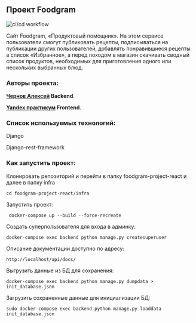 ## Проект Foodgram
![ci/cd workflow](https://github.com/alexblacknn/foodgram-project-react/actions/workflows/main.yml/badge.svg)
 
Cайт Foodgram, «Продуктовый помощник». На этом сервисе пользователи смогут публиковать рецепты, подписываться на публикации других пользователей, добавлять понравившиеся рецепты в список «Избранное», а перед походом в магазин скачивать сводный список продуктов, необходимых для приготовления одного или нескольких выбранных блюд.

### Авторы проекта: 

**[Чернов Алексей](https://github.com/AlexBlackNn) Backend**.

**[Yandex практикум](https://practicum.yandex.ru/) Frontend**.

### Cписок используемых технологий:
Django 

Django-rest-framework

### Как запустить проект:

Клонировать репозиторий и перейти в папку foodgram-project-react и далее в папку infra

```
cd foodgram-project-react/infra
```


Запустить проект:

```
 docker-compose up --build --force-recreate

```

Создать суперпользователя для входа в админку: 

```
docker-compose exec backend python manage.py createsuperuser

```
Описание документации доступно по адресу:

```
http://localhost/api/docs/
```

Выгрузить данные из БД для сохранения:
```
docker-compose exec backend python manage.py dumpdata > init_database.json
```
Загрузить сохраненные данные для инициализации БД:
```
sudo docker-compose exec backend python manage.py loaddata init_database.json
```